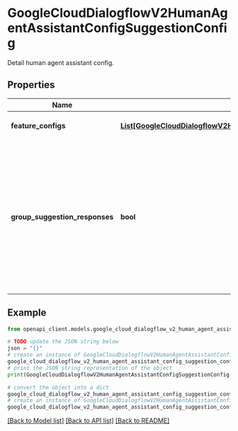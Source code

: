 # GoogleCloudDialogflowV2HumanAgentAssistantConfigSuggestionConfig

Detail human agent assistant config.

## Properties

Name | Type | Description | Notes
------------ | ------------- | ------------- | -------------
**feature_configs** | [**List[GoogleCloudDialogflowV2HumanAgentAssistantConfigSuggestionFeatureConfig]**](GoogleCloudDialogflowV2HumanAgentAssistantConfigSuggestionFeatureConfig.md) | Configuration of different suggestion features. One feature can have only one config. | [optional] 
**group_suggestion_responses** | **bool** | If &#x60;group_suggestion_responses&#x60; is false, and there are multiple &#x60;feature_configs&#x60; in &#x60;event based suggestion&#x60; or StreamingAnalyzeContent, we will try to deliver suggestions to customers as soon as we get new suggestion. Different type of suggestions based on the same context will be in separate Pub/Sub event or &#x60;StreamingAnalyzeContentResponse&#x60;. If &#x60;group_suggestion_responses&#x60; set to true. All the suggestions to the same participant based on the same context will be grouped into a single Pub/Sub event or StreamingAnalyzeContentResponse. | [optional] 

## Example

```python
from openapi_client.models.google_cloud_dialogflow_v2_human_agent_assistant_config_suggestion_config import GoogleCloudDialogflowV2HumanAgentAssistantConfigSuggestionConfig

# TODO update the JSON string below
json = "{}"
# create an instance of GoogleCloudDialogflowV2HumanAgentAssistantConfigSuggestionConfig from a JSON string
google_cloud_dialogflow_v2_human_agent_assistant_config_suggestion_config_instance = GoogleCloudDialogflowV2HumanAgentAssistantConfigSuggestionConfig.from_json(json)
# print the JSON string representation of the object
print(GoogleCloudDialogflowV2HumanAgentAssistantConfigSuggestionConfig.to_json())

# convert the object into a dict
google_cloud_dialogflow_v2_human_agent_assistant_config_suggestion_config_dict = google_cloud_dialogflow_v2_human_agent_assistant_config_suggestion_config_instance.to_dict()
# create an instance of GoogleCloudDialogflowV2HumanAgentAssistantConfigSuggestionConfig from a dict
google_cloud_dialogflow_v2_human_agent_assistant_config_suggestion_config_from_dict = GoogleCloudDialogflowV2HumanAgentAssistantConfigSuggestionConfig.from_dict(google_cloud_dialogflow_v2_human_agent_assistant_config_suggestion_config_dict)
```
[[Back to Model list]](../README.md#documentation-for-models) [[Back to API list]](../README.md#documentation-for-api-endpoints) [[Back to README]](../README.md)


